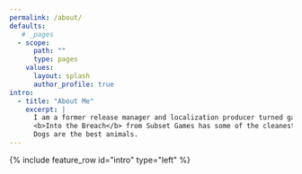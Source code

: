 ```yaml
---
permalink: /about/
defaults:
   # _pages
  - scope:
      path: ""
      type: pages
    values:
      layout: splash
      author_profile: true
intro:
  - title: "About Me"
    excerpt: |
      I am a former release manager and localization producer turned game designer, currently studying at Futuregames in Stockholm.<br><br>
      <b>Into the Breach</b> from Subset Games has some of the cleanest game design of any game I've played.<br><br>
      Dogs are the best animals.
---
```

{% include feature_row id="intro" type="left" %}
